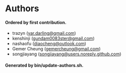 # Authors

#### Ordered by first contribution.

- trazyn (var.darling@gmail.com)
- kenshinji (gundam0083ster@gmail.com)
- nashaofu (diaocheng@outlook.com)
- Gemer Cheung (gemercheung@gmail.com)
- songjiayang (songjiayang@users.noreply.github.com)

#### Generated by bin/update-authors.sh.
